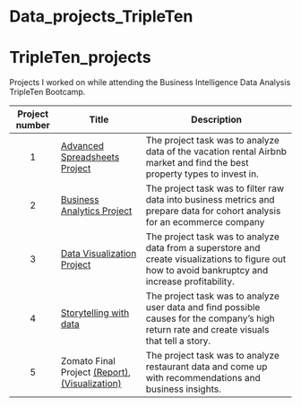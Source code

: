 # Data_projects_TripleTen
# TripleTen_projects
Projects I worked on while attending the Business Intelligence Data Analysis TripleTen Bootcamp.


| Project number | Title | Description |
| :-----------: | ----------- |----------- |
| 1 | [Advanced Spreadsheets Project](https://docs.google.com/spreadsheets/d/12lv6ypbeBkKhjNGEKcjWqLAI0nVXNcdEw02k1E0435I/edit?usp=sharing) | The project task was to analyze data of the vacation rental Airbnb market and find the best property types to invest in. |
| 2 | [Business Analytics Project](https://docs.google.com/spreadsheets/d/1LY5qJ26-trGYypwBj_Hv9x3h_zUKcJsy9voDvH4auZ8/edit?usp=sharing) | The project task was to filter raw data into business metrics and prepare data for cohort analysis for an ecommerce company |
| 3 | [Data Visualization Project](https://public.tableau.com/views/DataVisualizationProject-BrayKylie/ProfitsAndLosses1?:language=en-US&publish=yes&:sid=&:redirect=auth&:display_count=n&:origin=viz_share_link)| The project task was to analyze data from a superstore and create visualizations to figure out how to avoid bankruptcy and increase profitability. |
| 4 | [Storytelling with data](https://public.tableau.com/views/StorytellingProject_17379290447150/TotalSalesandTotalReturns?:language=en-US&publish=yes&:sid=&:redirect=auth&:display_count=n&:origin=viz_share_link) | The project task was to analyze user data and find possible causes for the company’s high return rate and create visuals that tell a story. |
| 5 | Zomato Final Project  [(Report)](https://docs.google.com/presentation/d/1PEdhut_Tn4h0yLVXepjnMIp-7veFlTwdpwTDmF6ZDIA/edit?usp=sharing),[(Visualization)](https://public.tableau.com/app/profile/kylie.bray/viz/TripleTenFinalProject_17414918026540/RestaurantDashboard) | The project task was to analyze restaurant data and come up with recommendations and business insights. |
